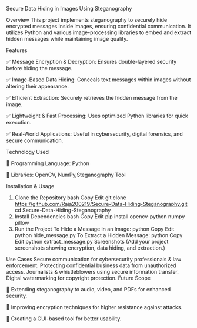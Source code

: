 Secure Data Hiding in Images Using Steganography


Overview
This project implements steganography to securely hide encrypted messages inside images, ensuring confidential communication. It utilizes Python and various image-processing libraries to embed and extract hidden messages while maintaining image quality.

Features

✅ Message Encryption & Decryption: Ensures double-layered security before hiding the message.

✅ Image-Based Data Hiding: Conceals text messages within images without altering their appearance.

✅ Efficient Extraction: Securely retrieves the hidden message from the image.

✅ Lightweight & Fast Processing: Uses optimized Python libraries for quick execution.

✅ Real-World Applications: Useful in cybersecurity, digital forensics, and secure communication.

Technology Used

🔹 Programming Language: Python

🔹 Libraries: OpenCV, NumPy,Steganography Tool

Installation & Usage
1. Clone the Repository
bash
Copy
Edit
git clone https://github.com/Raja200219/Secure-Data-Hiding-Steganography.git
cd Secure-Data-Hiding-Steganography
2. Install Dependencies
bash
Copy
Edit
pip install opencv-python numpy pillow
3. Run the Project
To Hide a Message in an Image:
python
Copy
Edit
python hide_message.py
To Extract a Hidden Message:
python
Copy
Edit
python extract_message.py
Screenshots
(Add your project screenshots showing encryption, data hiding, and extraction.)

Use Cases
Secure communication for cybersecurity professionals & law enforcement.
Protecting confidential business data from unauthorized access.
Journalists & whistleblowers using secure information transfer.
Digital watermarking for copyright protection.
Future Scope

🚀 Extending steganography to audio, video, and PDFs for enhanced security.

🚀 Improving encryption techniques for higher resistance against attacks.

🚀 Creating a GUI-based tool for better usability.
